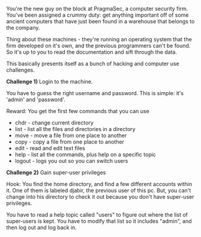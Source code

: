 You're the new guy on the block at PragmaSec, a computer security firm. You've been assigned a crummy duty: get anything
important off of some ancient computers that have just been found in a warehouse that belongs to the company.

Thing about these machines - they're running an operating system that the firm developed on it's own, and the previous
programmers can't be found. So it's up to you to read the documentation and sift through the data.

This basically presents itself as a bunch of hacking and computer use challenges.

**Challenge 1)** Login to the machine.

You have to guess the right username and password. This is simple: it's 'admin' and 'password'.

Reward: 
You get the first few commands that you can use
* chdr - change current directory
* list - list all the files and directories in a directory
* move - move a file from one place to another
* copy - copy a file from one place to another
* edit - read and edit text files
* help - list all the commands, plus help on a specific topic
* logout - logs you out so you can switch users
        
**Challenge 2)** Gain super-user privileges

Hook: You find the home directory, and find a few different accounts within it. One of them is labeled djabir, the
previous user of this pc. But, you can't change into his directory to check it out because you don't have super-user
privileges.

You have to read a help topic called "users" to figure out where the list of super-users is kept. You have to modify
that list so it includes "admin", and then log out and log back in.

